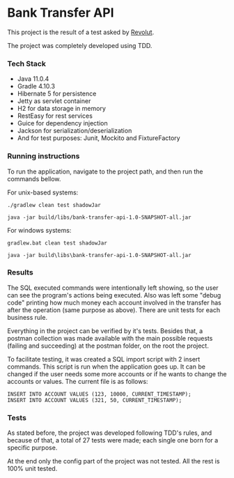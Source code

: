 Bank Transfer API
===

This project is the result of a test asked by [Revolut](https://www.revolut.com).

The project was completely developed using TDD.

### Tech Stack

- Java 11.0.4
- Gradle 4.10.3
- Hibernate 5 for persistence
- Jetty as servlet container
- H2 for data storage in memory
- RestEasy for rest services
- Guice for dependency injection
- Jackson for serialization/deserialization
- And for test purposes: Junit, Mockito and FixtureFactory

### Running instructions

To run the application, navigate to the project path, and then run the commands bellow.

For unix-based systems:

```
./gradlew clean test shadowJar

java -jar build/libs/bank-transfer-api-1.0-SNAPSHOT-all.jar
```

For windows systems:

```
gradlew.bat clean test shadowJar

java -jar build\libs\bank-transfer-api-1.0-SNAPSHOT-all.jar
```

### Results

The SQL executed commands were intentionally left showing, so the user can see the program's actions being executed.
Also was left some "debug code" printing how much money each account involved in the transfer has after the operation (same purpose as above).
There are unit tests for each business rule.
 
Everything in the project can be verified by it's tests.
Besides that, a postman collection was made available with the main possible requests (failing and succeeding) at the postman folder, on the root the project.

To facilitate testing, it was created a SQL import script with 2 insert commands. This script is run when the application goes up.
It can be changed if the user needs some more accounts or if he wants to change the accounts or values. The current file is as follows:

```
INSERT INTO ACCOUNT VALUES (123, 10000, CURRENT_TIMESTAMP);
INSERT INTO ACCOUNT VALUES (321, 50, CURRENT_TIMESTAMP);
```
### Tests

As stated before, the project was developed following TDD's rules, and because of that, a total of 27 tests were made; each single one born for a specific purpose.

At the end only the config part of the project was not tested. All the rest is 100% unit tested.